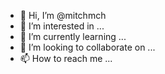 - 👋 Hi, I’m @mitchmch
- 👀 I’m interested in ...
- 🌱 I’m currently learning ...
- 💞️ I’m looking to collaborate on ...
- 📫 How to reach me ...

<!---
mitchmch/mitchmch is a ✨ special ✨ repository because its `README.md` (this file) appears on your GitHub profile.
You can click the Preview link to take a look at your changes.
--->
